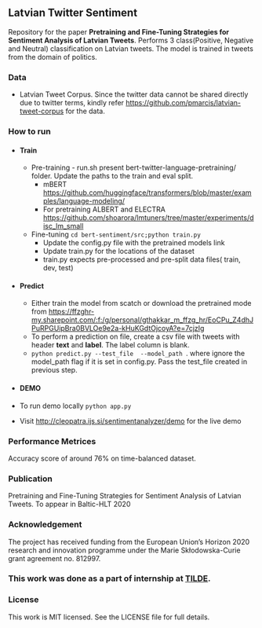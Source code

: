 ## Latvian Twitter Sentiment
Repository for the paper **Pretraining and Fine-Tuning Strategies for Sentiment Analysis of Latvian Tweets**.
Performs 3 class(Positive, Negative and Neutral) classification on Latvian tweets. The model is trained in tweets from the domain of politics.

### Data
- Latvian Tweet Corpus. Since the twitter data cannot be shared directly due to twitter terms, kindly refer https://github.com/pmarcis/latvian-tweet-corpus for the data.

### How to run
- #### Train
  - Pre-training - run.sh present bert-twitter-language-pretraining/ folder. Update the paths to the train and eval split.
    - mBERT https://github.com/huggingface/transformers/blob/master/examples/language-modeling/
    - For pretraining ALBERT and ELECTRA https://github.com/shoarora/lmtuners/tree/master/experiments/disc_lm_small
  - Fine-tuning  `cd bert-sentiment/src;python train.py` 
    - Update the config.py file with the pretrained models link 
    - Update train.py for the locations of the dataset
    - train.py expects pre-processed and pre-split data files( train, dev, test)
- #### Predict
  - Either train the model from scatch or download the pretrained mode from https://ffzghr-my.sharepoint.com/:f:/g/personal/gthakkar_m_ffzg_hr/EoCPu_Z4dhJPuRPGUipBra0BVLOe9e2a-kHuKGdtOjcoyA?e=7cjzIg
  - To perform a prediction on file, create a csv file with tweets with header **text** and  **label**. The label column is blank.
  - `python predict.py --test_file  --model_path `. where ignore the model_path flag if it is set in config.py. Pass the test_file created in previous step.

- #### DEMO
 - To run demo locally `python app.py`
 - Visit http://cleopatra.ijs.si/sentimentanalyzer/demo for the live demo

### Performance Metrices
Accuracy score of around 76% on time-balanced dataset.

### Publication
Pretraining and Fine-Tuning Strategies for Sentiment Analysis of Latvian Tweets. To appear in Baltic-HLT 2020

### Acknowledgement
The project has received funding from the European Union’s Horizon 2020 research and innovation programme under the Marie Skłodowska-Curie grant agreement no. 812997.

### This work was done as a part of internship at [TILDE](www.tilde.com).

### License
This work is MIT licensed. See the LICENSE file for full details.
